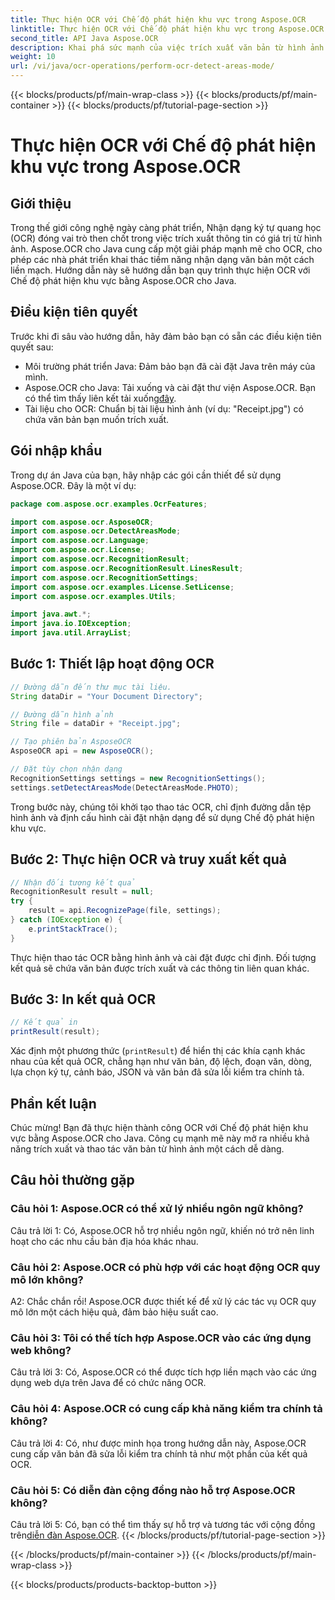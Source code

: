 ```yaml
---
title: Thực hiện OCR với Chế độ phát hiện khu vực trong Aspose.OCR
linktitle: Thực hiện OCR với Chế độ phát hiện khu vực trong Aspose.OCR
second_title: API Java Aspose.OCR
description: Khai phá sức mạnh của việc trích xuất văn bản từ hình ảnh bằng Aspose.OCR cho Java. Hướng dẫn toàn diện về OCR với Chế độ phát hiện khu vực.
weight: 10
url: /vi/java/ocr-operations/perform-ocr-detect-areas-mode/
---
```


{{< blocks/products/pf/main-wrap-class >}}
{{< blocks/products/pf/main-container >}}
{{< blocks/products/pf/tutorial-page-section >}}

# Thực hiện OCR với Chế độ phát hiện khu vực trong Aspose.OCR

## Giới thiệu

Trong thế giới công nghệ ngày càng phát triển, Nhận dạng ký tự quang học (OCR) đóng vai trò then chốt trong việc trích xuất thông tin có giá trị từ hình ảnh. Aspose.OCR cho Java cung cấp một giải pháp mạnh mẽ cho OCR, cho phép các nhà phát triển khai thác tiềm năng nhận dạng văn bản một cách liền mạch. Hướng dẫn này sẽ hướng dẫn bạn quy trình thực hiện OCR với Chế độ phát hiện khu vực bằng Aspose.OCR cho Java.

## Điều kiện tiên quyết

Trước khi đi sâu vào hướng dẫn, hãy đảm bảo bạn có sẵn các điều kiện tiên quyết sau:

- Môi trường phát triển Java: Đảm bảo bạn đã cài đặt Java trên máy của mình.
-  Aspose.OCR cho Java: Tải xuống và cài đặt thư viện Aspose.OCR. Bạn có thể tìm thấy liên kết tải xuống[đây](https://releases.aspose.com/ocr/java/).
- Tài liệu cho OCR: Chuẩn bị tài liệu hình ảnh (ví dụ: "Receipt.jpg") có chứa văn bản bạn muốn trích xuất.

## Gói nhập khẩu

Trong dự án Java của bạn, hãy nhập các gói cần thiết để sử dụng Aspose.OCR. Đây là một ví dụ:

```java
package com.aspose.ocr.examples.OcrFeatures;

import com.aspose.ocr.AsposeOCR;
import com.aspose.ocr.DetectAreasMode;
import com.aspose.ocr.Language;
import com.aspose.ocr.License;
import com.aspose.ocr.RecognitionResult;
import com.aspose.ocr.RecognitionResult.LinesResult;
import com.aspose.ocr.RecognitionSettings;
import com.aspose.ocr.examples.License.SetLicense;
import com.aspose.ocr.examples.Utils;

import java.awt.*;
import java.io.IOException;
import java.util.ArrayList;
```

## Bước 1: Thiết lập hoạt động OCR

```java
// Đường dẫn đến thư mục tài liệu.
String dataDir = "Your Document Directory";

// Đường dẫn hình ảnh
String file = dataDir + "Receipt.jpg";

// Tạo phiên bản AsposeOCR
AsposeOCR api = new AsposeOCR();

// Đặt tùy chọn nhận dạng
RecognitionSettings settings = new RecognitionSettings();
settings.setDetectAreasMode(DetectAreasMode.PHOTO);
```

Trong bước này, chúng tôi khởi tạo thao tác OCR, chỉ định đường dẫn tệp hình ảnh và định cấu hình cài đặt nhận dạng để sử dụng Chế độ phát hiện khu vực.

## Bước 2: Thực hiện OCR và truy xuất kết quả

```java
// Nhận đối tượng kết quả
RecognitionResult result = null;
try {
    result = api.RecognizePage(file, settings);
} catch (IOException e) {
    e.printStackTrace();
}
```

Thực hiện thao tác OCR bằng hình ảnh và cài đặt được chỉ định. Đối tượng kết quả sẽ chứa văn bản được trích xuất và các thông tin liên quan khác.

## Bước 3: In kết quả OCR

```java
// Kết quả in
printResult(result);
```

Xác định một phương thức (`printResult`) để hiển thị các khía cạnh khác nhau của kết quả OCR, chẳng hạn như văn bản, độ lệch, đoạn văn, dòng, lựa chọn ký tự, cảnh báo, JSON và văn bản đã sửa lỗi kiểm tra chính tả.

## Phần kết luận

Chúc mừng! Bạn đã thực hiện thành công OCR với Chế độ phát hiện khu vực bằng Aspose.OCR cho Java. Công cụ mạnh mẽ này mở ra nhiều khả năng trích xuất và thao tác văn bản từ hình ảnh một cách dễ dàng.

## Câu hỏi thường gặp

### Câu hỏi 1: Aspose.OCR có thể xử lý nhiều ngôn ngữ không?

Câu trả lời 1: Có, Aspose.OCR hỗ trợ nhiều ngôn ngữ, khiến nó trở nên linh hoạt cho các nhu cầu bản địa hóa khác nhau.

### Câu hỏi 2: Aspose.OCR có phù hợp với các hoạt động OCR quy mô lớn không?

A2: Chắc chắn rồi! Aspose.OCR được thiết kế để xử lý các tác vụ OCR quy mô lớn một cách hiệu quả, đảm bảo hiệu suất cao.

### Câu hỏi 3: Tôi có thể tích hợp Aspose.OCR vào các ứng dụng web không?

Câu trả lời 3: Có, Aspose.OCR có thể được tích hợp liền mạch vào các ứng dụng web dựa trên Java để có chức năng OCR.

### Câu hỏi 4: Aspose.OCR có cung cấp khả năng kiểm tra chính tả không?

Câu trả lời 4: Có, như được minh họa trong hướng dẫn này, Aspose.OCR cung cấp văn bản đã sửa lỗi kiểm tra chính tả như một phần của kết quả OCR.

### Câu hỏi 5: Có diễn đàn cộng đồng nào hỗ trợ Aspose.OCR không?

 Câu trả lời 5: Có, bạn có thể tìm thấy sự hỗ trợ và tương tác với cộng đồng trên[diễn đàn Aspose.OCR](https://forum.aspose.com/c/ocr/16).
{{< /blocks/products/pf/tutorial-page-section >}}

{{< /blocks/products/pf/main-container >}}
{{< /blocks/products/pf/main-wrap-class >}}

{{< blocks/products/products-backtop-button >}}
